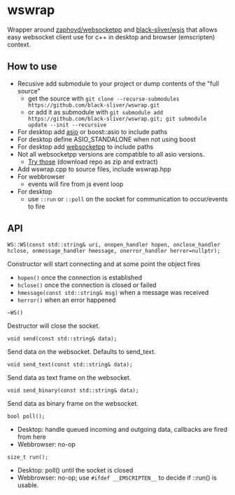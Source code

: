 # wswrap

Wrapper around [zaphoyd/websocketpp](https://github.com/zaphoyd/websocketpp)
and [black-sliver/wsjs](https://github.com/black-sliver/wsjs) that allows easy
websocket client use for c++ in desktop and browser (emscripten) context.

## How to use

* Recusive add submodule to your project or dump contents of the "full source"
    * get the source with `git clone --recurse-submodules https://github.com/black-sliver/wswrap.git`
    * or add it as submodule with `git submodule add https://github.com/black-sliver/wswrap.git; git submodule update --init --recursive`
* For desktop add [asio](https://github.com/chriskohlhoff/asio) or boost::asio to include paths
* For desktop define ASIO_STANDALONE when not using boost
* For desktop add [websocketpp](https://github.com/zaphoyd/websocketpp) to include paths
* Not all websocketpp versions are compatible to all asio versions.
    * [Try those](https://github.com/black-sliver/ap-soeclient/tree/master/subprojects) (download repo as zip and extract)
* Add wswrap.cpp to source files, include wswrap.hpp
* For webbrowser
    * events will fire from js event loop
* For desktop
    * use `::run` or `::poll` on the socket for communication to occur/events to fire

## API

`WS::WS(const std::string& uri, onopen_handler hopen, onclose_handler hclose, onmessage_handler hmessage, onerror_handler herror=nullptr);`

Constructor will start connecting and at some point the object fires
* `hopen()` once the connection is established
* `hclose()` once the connection is closed or failed
* `hmessage(const std::string& msg)` when a message was received
* `herror()` when an error happened

`~WS()`

Destructor will close the socket.

`void send(const std::string& data);`

Send data on the websocket. Defaults to send_text.

`void send_text(const std::string& data);`

Send data as text frame on the websocket.

`void send_binary(const std::string& data);`

Send data as binary frame on the websocket.

`bool poll();`

* Desktop: handle queued incoming and outgoing data, callbacks are fired from here
* Webbrowser: no-op

`size_t run();`

* Desktop: poll() until the socket is closed
* Webbrowser: no-op; use `#ifdef __EMSCRIPTEN__` to decide if ::run() is usable.
